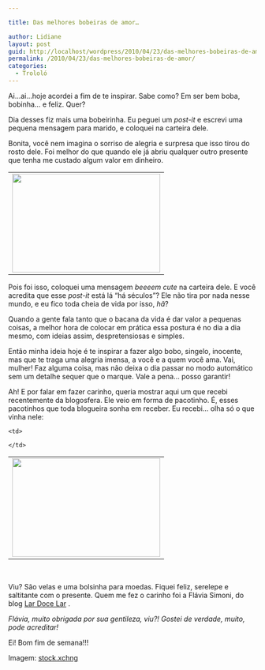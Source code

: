 ```yaml
---

title: Das melhores bobeiras de amor…

author: Lidiane
layout: post
guid: http://localhost/wordpress/2010/04/23/das-melhores-bobeiras-de-amor/
permalink: /2010/04/23/das-melhores-bobeiras-de-amor/
categories:
  - Trololó
---
```

Ai…ai…hoje acordei a fim de te inspirar. Sabe como? Em ser bem boba, bobinha… e feliz. Quer?

Dia desses fiz mais uma bobeirinha. Eu peguei um _post-it_ e escrevi uma pequena mensagem para marido, e coloquei na carteira dele.

<!--more-->

Bonita, você nem imagina o sorriso de alegria e surpresa que isso tirou do rosto dele. Foi melhor do que quando ele já abriu qualquer outro presente que tenha me custado algum valor em dinheiro.

<table align="center">
  <tr>
    <td>
      <a href="http://www.trololodemulher.com.br/blog/wp-content/uploads/2010/02/coracao.jpg"><img class="aligncenter size-medium wp-image-4266" title="coração" src="http://www.trololodemulher.com.br/blog/wp-content/uploads/2010/02/coracao-300x200.jpg" alt="" width="300" height="200" /></a>
    </td>
  </tr>
</table>

Pois foi isso, coloquei uma mensagem _beeeem_ _cute_ na carteira dele. E você acredita que esse _post-it_ está lá &#8220;há séculos&#8221;? Ele não tira por nada nesse mundo, e eu fico toda cheia de vida por isso, _hã_?

Quando a gente fala tanto que o bacana da vida é dar valor a pequenas coisas, a melhor hora de colocar em prática essa postura é no dia a dia mesmo, com ideias assim, despretensiosas e simples.

Então minha ideia hoje é te inspirar a fazer algo bobo, singelo, inocente, mas que te traga uma alegria imensa, a você e a quem você ama. Vai, mulher! Faz alguma coisa, mas não deixa o dia passar no modo automático sem um detalhe sequer que o marque. Vale a pena… posso garantir!

Ah! E por falar em fazer carinho, queria mostrar aqui um que recebi recentemente da blogosfera. Ele veio em forma de pacotinho. É, esses pacotinhos que toda blogueira sonha em receber. Eu recebi&#8230; olha só o que vinha nele:

<table align="center">
  <tr>
    <td>
      <a href="http://www.trololodemulher.com.br/blog/wp-content/uploads/2010/04/velas-e-bolsa-para-moedas-leve.jpg"><img class="aligncenter size-medium wp-image-4577" title="velas e bolsa para moedas leve" src="http://www.trololodemulher.com.br/blog/wp-content/uploads/2010/04/velas-e-bolsa-para-moedas-leve-300x200.jpg" alt="" width="300" height="200" /></a>
    </td>
    
    <td>
       
    </td>
  </tr>
</table>

 

Viu? São velas e uma bolsinha para moedas. Fiquei feliz, serelepe e saltitante com o presente. Quem me fez o carinho foi a Flávia Simoni, do blog [Lar Doce Lar](http://minhacasaminhafamilia.blogspot.com/) .

_Flávia, muito obrigada por sua gentileza, viu?! Gostei de verdade, muito, pode acreditar!_

Ei! Bom fim de semana!!!

Imagem: [stock.xchng](http://www.sxc.hu/) 